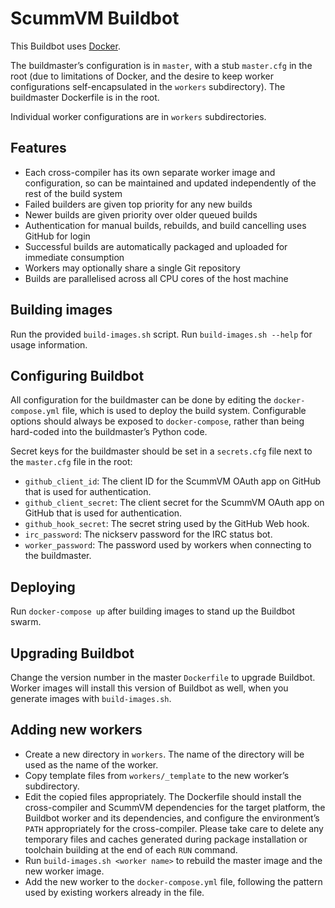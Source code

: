 # ScummVM Buildbot

This Buildbot uses [Docker](https://www.docker.com/).

The buildmaster’s configuration is in `master`, with a stub `master.cfg` in the
root (due to limitations of Docker, and the desire to keep worker configurations
self-encapsulated in the `workers` subdirectory). The buildmaster Dockerfile is
in the root.

Individual worker configurations are in `workers` subdirectories.

## Features

* Each cross-compiler has its own separate worker image and configuration, so
  can be maintained and updated independently of the rest of the build system
* Failed builders are given top priority for any new builds
* Newer builds are given priority over older queued builds
* Authentication for manual builds, rebuilds, and build cancelling uses GitHub
  for login
* Successful builds are automatically packaged and uploaded for immediate
  consumption
* Workers may optionally share a single Git repository
* Builds are parallelised across all CPU cores of the host machine

## Building images

Run the provided `build-images.sh` script. Run `build-images.sh --help` for
usage information.

## Configuring Buildbot

All configuration for the buildmaster can be done by editing the
`docker-compose.yml` file, which is used to deploy the build system.
Configurable options should always be exposed to `docker-compose`, rather than
being hard-coded into the buildmaster’s Python code.

Secret keys for the buildmaster should be set in a `secrets.cfg` file next to
the `master.cfg` file in the root:

* `github_client_id`: The client ID for the ScummVM OAuth app on GitHub that is
  used for authentication.
* `github_client_secret`: The client secret for the ScummVM OAuth app on GitHub
  that is used for authentication.
* `github_hook_secret`: The secret string used by the GitHub Web hook.
* `irc_password`: The nickserv password for the IRC status bot.
* `worker_password`: The password used by workers when connecting to the
  buildmaster.

## Deploying

Run `docker-compose up` after building images to stand up the Buildbot swarm.

## Upgrading Buildbot

Change the version number in the master `Dockerfile` to upgrade Buildbot. Worker
images will install this version of Buildbot as well, when you generate images
with `build-images.sh`.

## Adding new workers

* Create a new directory in `workers`. The name of the directory will be used as
  the name of the worker.
* Copy template files from `workers/_template` to the new worker’s subdirectory.
* Edit the copied files appropriately. The Dockerfile should install the
  cross-compiler and ScummVM dependencies for the target platform, the Buildbot
  worker and its dependencies, and configure the environment’s `PATH`
  appropriately for the cross-compiler. Please take care to delete any temporary
  files and caches generated during package installation or toolchain building
  at the end of each `RUN` command.
* Run `build-images.sh <worker name>` to rebuild the master image and the new
  worker image.
* Add the new worker to the `docker-compose.yml` file, following the pattern
  used by existing workers already in the file.
